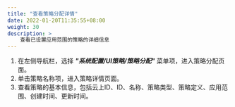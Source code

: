 ```yaml
---
title: "查看策略分配详情"
date: 2022-01-20T11:35:55+08:00
weight: 30
description: >
    查看已设置应用范围的策略的详细信息
---
```


1. 在左侧导航栏，选择 **_"系统配置/UI策略/策略分配"_** 菜单项，进入策略分配页面。
2. 单击策略名称项，进入策略详情页面。
2. 查看策略的基本信息，包括云上ID、ID、名称、策略类型、策略定义、应用范围、创建时间、更新时间。